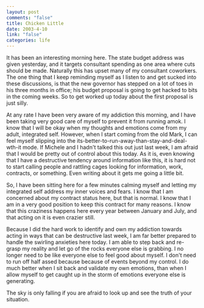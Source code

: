 ```yaml
--- 
layout: post
comments: "false"
title: Chicken Little
date: 2003-4-10
link: "false"
categories: life
---
```

It has been an interesting morning here. The state budget address was given yesterday, and it targets consultant spending as one area where cuts should be made. Naturally this has upset many of my consultant coworkers. The one thing that I keep reminding myself as I listen to and get sucked into these discussions, is that the new governor has stepped on a lot of toes in his three months in office; his budget proposal is going to get hacked to bits in the coming weeks. So to get worked up today about the first proposal is just silly.

At any rate I have been very aware of my addiction this morning, and I have been taking very good care of myself to prevent it from running amok. I know that I will be okay when my thoughts and emotions come from my adult, integrated self. However, when I start coming from the old Mark, I can feel myself slipping into the its-better-to-run-away-than-stay-and-deal-wth-it mode. If Michele and I hadn't talked this out just last week, I am afraid that I would be pretty out of control about this today. As it is, even knowing that I have a destructive tendency around information like this, it is hard not to start calling people and rattling cages looking for information, work, contracts, or something. Even writing about it gets me going a little bit.

So, I have been sitting here for a few minutes calming myself and letting my integrated self address my inner voices and fears. I know that I am concerned about my contract status here, but that is normal. I know that I am in a very good position to keep this contract for many reasons. I know that this craziness happens here every year between January and July, and that acting on it is even crazier still.

Because I did the hard work to identify and own my addiction towards acting in ways that can be destructive last week, I am far better prepared to handle the swirling anxieties here today. I am able to step back and re-grasp my reality and let go of the rocks everyone else is grabbing. I no longer need to be like everyone else to feel good about myself. I don't need to run off half assed because because of events beyond my control. I do much better when I sit back and validate my own emotions, than when I allow myself to get caught up in the storm of emotions everyone else is generating.

The sky is only falling if you are afraid to look up and see the truth of your situation.
